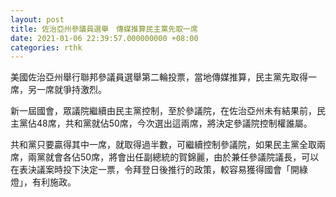 ```yaml
---
layout: post
title: 佐治亞州參議員選舉　傳媒推算民主黨先取一席
date: 2021-01-06 22:39:57.000000000 +08:00
categories: rthk
---
```


美國佐治亞州舉行聯邦參議員選舉第二輪投票，當地傳媒推算，民主黨先取得一席，另一席就爭持激烈。

新一屆國會，眾議院繼續由民主黨控制，至於參議院，在佐治亞州未有結果前，民主黨佔48席，共和黨就佔50席，今次選出這兩席，將決定參議院控制權誰屬。

共和黨只要贏得其中一席，就取得過半數，可繼續控制參議院，如果民主黨全取兩席，兩黨就會各佔50席，將會出任副總統的賀錦麗，由於兼任參議院議長，可以在表決議案時投下決定一票，令拜登日後推行的政策，較容易獲得國會「開綠燈」，有利施政。

